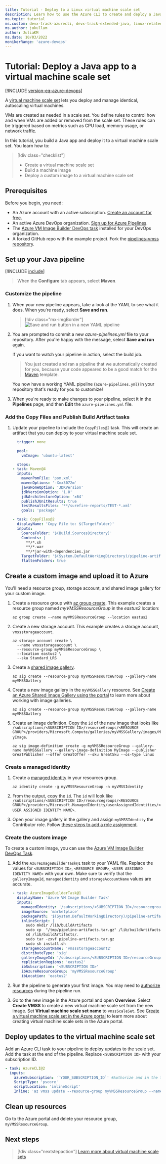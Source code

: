 ```yaml
---
title: Tutorial - Deploy to a Linux virtual machine scale set
description: Learn how to use the Azure CLI to create and deploy a Java application on Linux VMs using a virtual machine scale set 
ms.topic: tutorial
ms.custom: devx-track-azurecli, devx-track-extended-java, linux-related-content
ms.author: jukullam
author: JuliaKM
ms.date: 10/03/2022
monikerRange: 'azure-devops'
---
```


# Tutorial: Deploy a Java app to a virtual machine scale set

[!INCLUDE [version-eq-azure-devops](../../../../includes/version-eq-azure-devops.md)]

A [virtual machine scale set](/azure/virtual-machine-scale-sets/overview) lets you deploy and manage identical, autoscaling virtual machines. 

VMs are created as needed in a scale set. You define rules to control how and when VMs are added or removed from the scale set. These rules can be triggered based on metrics such as CPU load, memory usage, or network traffic.

In this tutorial, you build a Java app and deploy it to a virtual machine scale set. You learn how to:

> [!div class="checklist"]
> * Create a virtual machine scale set
> * Build a machine image
> * Deploy a custom image to a virtual machine scale set

## Prerequisites

Before you begin, you need:
- An Azure account with an active subscription. [Create an account for free](https://azure.microsoft.com/free/?WT.mc_id=A261C142F).
- An active Azure DevOps organization. [Sign up for Azure Pipelines](../../../get-started/pipelines-sign-up.md).
- The [Azure VM Image Builder DevOps task](https://marketplace.visualstudio.com/items?itemName=AzureImageBuilder.devOps-task-for-azure-image-builder) installed for your DevOps organization. 
- A forked GitHub repo with the example project. Fork the [pipelines-vmss repository](https://github.com/microsoftdocs/pipelines-vmss).

## Set up your Java pipeline

[!INCLUDE [include](../../../ecosystems/includes/create-pipeline-before-template-selected.md)]

> When the **Configure** tab appears, select **Maven**.

###  Customize the pipeline

1. When your new pipeline appears, take a look at the YAML to see what it does. When you're ready, select **Save and run**.

   > [!div class="mx-imgBorder"] 
   > ![Save and run button in a new YAML pipeline](../../../ecosystems/media/save-and-run-button-new-yaml-pipeline.png)

2. You are prompted to commit a new _azure-pipelines.yml_ file to your repository. After you're happy with the message, select **Save and run** again.

   If you want to watch your pipeline in action, select the build job.

   > You just created and ran a pipeline that we automatically created for you, because your code appeared to be a good match for the [Maven](https://github.com/microsoft/azure-pipelines-yaml/blob/master/templates/maven.yml) template.

   You now have a working YAML pipeline (`azure-pipelines.yml`) in your repository that's ready for you to customize!

3. When you're ready to make changes to your pipeline, select it in the **Pipelines** page, and then **Edit** the `azure-pipelines.yml` file.

### Add the Copy Files and Publish Build Artifact tasks

1. Update your pipeline to include the `CopyFiles@2` task. This will create an artifact that you can deploy to your virtual machine scale set.

    ```yaml
      trigger: none

      pool:
        vmImage: 'ubuntu-latest'

      steps:
    - task: Maven@4
      inputs:
        mavenPomFile: 'pom.xml'
        mavenOptions: '-Xmx3072m'
        javaHomeOption: 'JDKVersion'
        jdkVersionOption: '1.8'
        jdkArchitectureOption: 'x64'
        publishJUnitResults: true
        testResultsFiles: '**/surefire-reports/TEST-*.xml'
        goals: 'package'

    - task: CopyFiles@2
      displayName: 'Copy File to: $(TargetFolder)'
      inputs:
        SourceFolder: '$(Build.SourcesDirectory)'
        Contents: |
          **/*.sh 
          **/*.war
          **/*jar-with-dependencies.jar
        TargetFolder: '$(System.DefaultWorkingDirectory)/pipeline-artifacts/'
        flattenFolders: true  
     ```

## Create a custom image and upload it to Azure

You'll need a resource group, storage account, and shared image gallery for your custom image. 

1. Create a resource group with [az group create](/cli/azure/group#az-group-create). This example creates a resource group named *myVMSSResourceGroup* in the *eastus2* location:

    ```azurecli-interactive
    az group create --name myVMSSResourceGroup --location eastus2
    ```

2. Create a new storage account. This example creates a storage account, `vmssstorageaccount`.

    ```azurecli-interactive
    az storage account create \
      --name vmssstorageaccount \
      --resource-group myVMSSResourceGroup \
      --location eastus2 \
      --sku Standard_LRS 
    ```

3. Create a [shared image gallery](/azure/virtual-machines/shared-image-galleries). 

    ```azurecli-interactive
    az sig create --resource-group myVMSSResourceGroup --gallery-name myVMSSGallery
    ```

4. Create a new image gallery in the `myVMSSGallery` resource. See [Create an Azure Shared Image Gallery using the portal](/azure/virtual-machines/linux/shared-images-portal) to learn more about working with image galleries. 

    ```azurecli-interactive
    az sig create --resource-group myVMSSResourceGroup --gallery-name myVMSSGallery
    ```

5. Create an image definition. Copy the `id` of the new image that looks like `/subscriptions/<SUBSCRIPTION ID>/resourceGroups/<RESOURCE GROUP>/providers/Microsoft.Compute/galleries/myVMSSGallery/images/MyImage`. 

    ```azurecli-interactive
    az sig image-definition create -g myVMSSResourceGroup --gallery-name myVMSSGallery --gallery-image-definition MyImage --publisher GreatPublisher --offer GreatOffer --sku GreatSku --os-type linux
    ```


### Create a managed identity

1. Create a [managed identity](/azure/active-directory/managed-identities-azure-resources/overview) in your resources group. 

    ```azurecli-interactive
    az identity create -g myVMSSResourceGroup -n myVMSSIdentity
    ```
2. From the output, copy the `id`.  The `id` will look like `/subscriptions/<SUBSCRIPTION ID>/resourcegroups/<RESOURCE GROUP>/providers/Microsoft.ManagedIdentity/userAssignedIdentities/<USER ASSIGNED IDENTITY NAME>`. 

3. Open your image gallery in the gallery and assign `myVMSSIdentity` the Contributor role. Follow [these steps to add a role assignment](/azure/role-based-access-control/role-assignments-portal).  

### Create the custom image

To create a custom image, you can use the [Azure VM Image Builder DevOps Task](https://marketplace.visualstudio.com/items?itemName=AzureImageBuilder.devOps-task-for-azure-image-builder). 

1. Add the `AzureImageBuilderTask@1` task to your YAML file. Replace the values for `<SUBSCRIPTION ID>`, `<RESOURCE GROUP>`, `<USER ASSIGNED IDENTITY NAME>` with your own. Make sure to verify that the `galleryImageId`, `managedIdentity` and `storageAccountName` values are accurate. 

    ```yaml
    - task: AzureImageBuilderTask@1
      displayName: 'Azure VM Image Builder Task'
      inputs:
        managedIdentity: '/subscriptions/<SUBSCRIPTION ID>/resourcegroups/<RESOURCE GROUP>/providers/Microsoft.ManagedIdentity/userAssignedIdentities/<USER ASSIGNED IDENTITY NAME>'
        imageSource: 'marketplace'
        packagePath: '$(System.DefaultWorkingDirectory)/pipeline-artifacts'
        inlineScript: |
          sudo mkdir /lib/buildArtifacts
          sudo cp  "/tmp/pipeline-artifacts.tar.gz" /lib/buildArtifacts/.
          cd /lib/buildArtifacts/.
          sudo tar -zxvf pipeline-artifacts.tar.gz
          sudo sh install.sh
        storageAccountName: 'vmssstorageaccount2'
        distributeType: 'sig'
        galleryImageId: '/subscriptions/<SUBSCRIPTION ID>/resourceGroups/<RESOURCE GROUP>/providers/Microsoft.Compute/galleries/myVMSSGallery/images/MyImage/versions/0.0.$(Build.BuildId)'
        replicationRegions: 'eastus2'
        ibSubscription: '<SUBSCRIPTION ID>'
        ibAzureResourceGroup: 'myVMSSResourceGroup'
        ibLocation: 'eastus2'
    ```

2. Run the pipeline to generate your first image. You may need to [authorize resources](../../../process/resources.md#authorize-a-yaml-pipeline) during the pipeline run.
 
3. Go to the new image in the Azure portal and open **Overview**. Select **Create VMSS** to create a new virtual machine scale set from the new image. Set **Virtual machine scale set name** to `vmssScaleSet`. See [Create a virtual machine scale set in the Azure portal](/azure/virtual-machine-scale-sets/quick-create-portal) to learn more about creating virtual machine scale sets in the Azure portal. 


## Deploy updates to the virtual machine scale set 

Add an Azure CLI task to your pipeline to deploy updates to the scale set. Add the task at the end of the pipeline. Replace `<SUBSCRIPTION ID>` with your subscription ID.

  ```yml
  - task: AzureCLI@2
    inputs:
      azureSubscription: '`YOUR_SUBSCRIPTION_ID`' #Authorize and in the task editor
      ScriptType: 'pscore'
      scriptLocation: 'inlineScript'
      Inline: 'az vmss update --resource-group myVMSSResourceGroup --name vmssScaleSet --set virtualMachineProfile.storageProfile.imageReference.id=/subscriptions/<SUBSCRIPTION ID>/resourceGroups/myVMSSResourceGroup/providers/Microsoft.Compute/galleries/myVMSSGallery/images/MyImage/versions/0.0.$(Build.BuildId)'
  ```
## Clean up resources

Go to the Azure portal and delete your resource group, `myVMSSResourceGroup`.

## Next steps
> [!div class="nextstepaction"]
> [Learn more about virtual machine scale sets](/azure/virtual-machine-scale-sets/overview)
